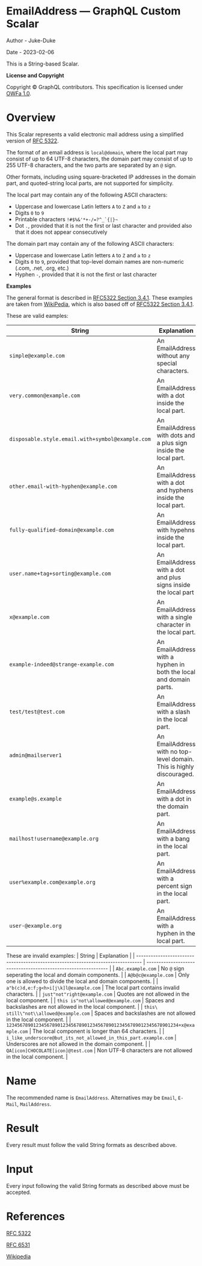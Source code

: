 # EmailAddress — GraphQL Custom Scalar

Author - Juke-Duke

Date - 2023-02-06

This is a String-based Scalar.

**License and Copyright**

Copyright © GraphQL contributors. This specification is licensed under
[OWFa 1.0](https://www.openwebfoundation.org/the-agreements/the-owf-1-0-agreements-granted-claims/owfa-1-0).

# Overview

This Scalar represents a valid electronic mail address using a simplified version of [RFC 5322](https://www.rfc-editor.org/rfc/rfc5322).

The format of an email address is `local@domain`, where the local part may consist of up to 64 UTF-8 characters, the domain part may consist of up to 255 UTF-8 characters, and the two parts are separated by an `@` sign.

Other formats, including using square-bracketed IP addresses in the domain part, and quoted-string local parts, are not supported for simplicity.

The local part may contain any of the following ASCII characters:
- Uppercase and lowercase Latin letters `A` to `Z` and `a` to `z`
- Digits `0` to `9`
- Printable characters ``!#$%&'*+-/=?^_`{|}~``
- Dot `.`, provided that it is not the first or last character and provided also that it does not appear consecutively

The domain part may contain any of the following ASCII characters:
- Uppercase and lowercase Latin letters `A` to `Z` and `a` to `z`
- Digits `0` to `9`, provided that top-level domain names are non-numeric (.com, .net, .org, etc.)
- Hyphen `-`, provided that it is not the first or last character

**Examples**

The general format is described in [RFC5322 Section 3.4.1](https://www.rfc-editor.org/rfc/rfc5322#section-3.4.1).
These examples are taken from [WikiPedia](https://en.wikipedia.org/wiki/Email_address#Examples), which is also based off of [RFC5322 Section 3.4.1](https://www.rfc-editor.org/rfc/rfc5322#section-3.4.1).

These are valid eamples:

| String                                           | Explanation                                                           |
| ------------------------------------------------ | --------------------------------------------------------------------- |
| `simple@example.com`                             | An EmailAddress without any special characters.                       |
| `very.common@example.com`                        | An EmailAddress with a dot inside the local part.                     |
| `disposable.style.email.with+symbol@example.com` | An EmailAddress with dots and a plus sign inside the local part.      |
| `other.email-with-hyphen@example.com`            | An EmailAddress with a dot and hyphens inside the local part.         |
| `fully-qualified-domain@example.com`             | An EmailAddress with hypehns inside the local part.                   |
| `user.name+tag+sorting@example.com`              | An EmailAddress with a dot and plus signs inside the local part       |
| `x@example.com`                                  | An EmailAddress with a single character in the local part.            |
| `example-indeed@strange-example.com`             | An EmailAddress with a hyphen in both the local and domain parts.     |
| `test/test@test.com`                             | An EmailAddress with a slash in the local part.                       |
| `admin@mailserver1`                              | An EmailAddress with no top-level domain. This is highly discouraged. |
| `example@s.example`                              | An EmailAddress with a dot in the domain part.                        |
| `mailhost!username@example.org`                  | An EmailAddress with a bang in the local part.                        |
| `user%example.com@example.org`                   | An EmailAddress with a percent sign in the local part.                |
| `user-@example.org`                              | An EmailAddress with a hyphen in the local part.                      |

These are invalid examples:
| String                                                                           | Explanation                                                    |
| -------------------------------------------------------------------------------- | -------------------------------------------------------------- |
| `Abc.example.com`                                                                | No `@` sign seperating the local and domain components.        |
| `A@b@c@example.com`                                                              | Only one is allowed to divide the local and domain components. |
| `a"b(c)d,e:f;g<h>i[j\k]l@example.com`                                            | The local part contains invalid characters.                    |
| `just"not"right@example.com`                                                     | Quotes are not allowed in the local component.                 |
| `this is"not\allowed@example.com`                                                | Spaces and backslashes are not allowed in the local component. |
| `this\ still\"not\\allowed@example.com`                                          | Spaces and backslashes are not allowed in the local component. |
| `1234567890123456789012345678901234567890123456789012345678901234+x@example.com` | The local component is longer than 64 characters.                   |
| `i_like_underscore@but_its_not_allowed_in_this_part.example.com`                 | Underscores are not allowed in the domain component.           |
| `QA[icon]CHOCOLATE[icon]@test.com`                                               | Non UTF-8 characters are not allowed in the local component.   |


# Name

The recommended name is `EmailAddress`. Alternatives may be `Email`, `E-Mail`, `MailAddress`.

# Result

Every result must follow the valid String formats as described above.

# Input

Every input following the valid String formats as described above must be accepted.

# References

[RFC 5322](https://www.rfc-editor.org/rfc/rfc5322)

[RFC 6531](https://www.rfc-editor.org/rfc/rfc6531)

[Wikipedia](https://en.wikipedia.org/wiki/Email_address)
